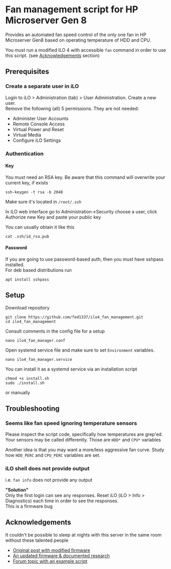 # Fan management script for HP Microserver Gen 8

Provides an automated fan speed control of the only one fan in
HP Microserver Gen8 based on operating temperature of HDD and CPU.

You must run a modified ILO 4 with accessible `fan` command in order to use this script.
(see [Acknowledgements](#acknowledgements) section)

## Prerequisites

### Create a separate user in iLO

Login to iLO > Administration (tab) > User Administration.
Create a new user.  
Remove the following (all) 5 permissions. They are not needed:

- Administer User Accounts
- Remote Console Access
- Virtual Power and Reset
- Virtual Media
- Configure iLO Settings

### Authentication

#### Key

You must need an RSA key. Be aware that this command will overwrite your current key, if exists

```shell
ssh-keygen -t rsa -b 2048
```

Make sure it's located in `/root/.ssh`

In iLO web interface go to Administration->Security choose a user, click Authorize new Key and paste your public key

You can usually obtain it like this

```shell
cat .ssh/id_rsa.pub
```

#### Password

If you are going to use password-based auth, then you must have sshpass installed.  
For deb based distributions run

```shell
apt install sshpass
```

## Setup

Download repository

```shell
git clone https://github.com/fed1337/ilo4_fan_management.git
cd ilo4_fan_management
```

Consult comments in the config file for a setup

```shell
nano ilo4_fan_manager.conf
```

Open systemd service file and make sure to set `Environment` variables.

```shell
nano ilo4_fan_manager.service
```

You can install it as a systemd service via an installation script

```shell
chmod +x install.sh
sudo ./install.sh
```

or manually

## Troubleshooting

### Seems like fan speed ignoring temperature sensors

Please inspect the script code, specifically how temperatures are grep'ed. Your sensors may be called differently.
Those are `HDD*` and `CPU*` variables

Another idea is that you may want a more/less aggressive fan curve. Study how `HDD_PERC` and `CPU_PERC` variables are
set.

### iLO shell does not provide output

i.e. `fan info` does not provide any output

**"Solution"**  
Only the first login can see any responses.
Reset iLO (iLO > Info > Diagnostics) each time in order to see the responses.  
This is a firmware bug

## Acknowledgements

It couldn't be possible to sleep at nights with this server in the same room without these talented people

- [Original post with modified firmware](https://www.reddit.com/r/homelab/comments/hix44v/silence_of_the_fans_pt_2_hp_ilo_4_273_now_with/)
- [An updated firmware & documented research](https://github.com/kendallgoto/ilo4_unlock/tree/main)
- [Forum topic with an example script](https://forums.unraid.net/topic/141249-how-to-control-hpe-ilo-fan-speed-ilo-4-gen-8~9/)
